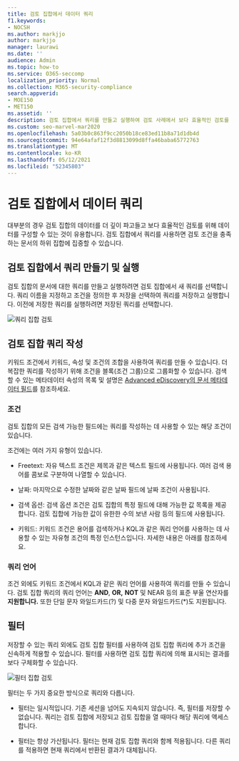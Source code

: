 ```yaml
---
title: 검토 집합에서 데이터 쿼리
f1.keywords:
- NOCSH
ms.author: markjjo
author: markjjo
manager: laurawi
ms.date: ''
audience: Admin
ms.topic: how-to
ms.service: O365-seccomp
localization_priority: Normal
ms.collection: M365-security-compliance
search.appverid:
- MOE150
- MET150
ms.assetid: ''
description: 검토 집합에서 쿼리를 만들고 실행하여 검토 사례에서 보다 효율적인 검토를 위해 데이터를 구성하는 Advanced eDiscovery 대해 알아보습니다.
ms.custom: seo-marvel-mar2020
ms.openlocfilehash: 5a03b0c863f9cc2050b18ce83ed11b8a71d1db4d
ms.sourcegitcommit: 94e64afaf12f3d8813099d8ffa46baba65772763
ms.translationtype: MT
ms.contentlocale: ko-KR
ms.lasthandoff: 05/12/2021
ms.locfileid: "52345803"
---
```

# <a name="query-the-data-in-a-review-set"></a>검토 집합에서 데이터 쿼리

대부분의 경우 검토 집합의 데이터를 더 깊이 파고들고 보다 효율적인 검토를 위해 데이터를 구성할 수 있는 것이 유용합니다. 검토 집합에서 쿼리를 사용하면 검토 조건을 충족하는 문서의 하위 집합에 집중할 수 있습니다.

## <a name="creating-and-running-a-query-in-a-review-set"></a>검토 집합에서 쿼리 만들기 및 실행

검토 집합의 문서에 대한 쿼리를 만들고 실행하려면 검토 집합에서 새 쿼리를 선택합니다.  쿼리 이름을 지정하고 조건을 정의한  후 저장을 선택하여 쿼리를 저장하고 실행합니다. 이전에 저장한 쿼리를 실행하려면 저장된 쿼리를 선택합니다.

![쿼리 집합 검토](../media/AeDReviewSetQueries.png)

## <a name="building-a-review-set-query"></a>검토 집합 쿼리 작성

키워드 조건에서 키워드, 속성 및 조건의 조합을 사용하여 쿼리를 만들 수 있습니다. 더 복잡한 쿼리를 작성하기 위해 조건을 블록(조건 그룹)으로 그룹화할 수 있습니다. 검색할 수 있는 메타데이터 속성의 목록 및 설명은 [Advanced eDiscovery의 문서 메타데이터 필드](document-metadata-fields-in-Advanced-eDiscovery.md)를 참조하세요.

### <a name="conditions"></a>조건

검토 집합의 모든 검색 가능한 필드에는 쿼리를 작성하는 데 사용할 수 있는 해당 조건이 있습니다.

조건에는 여러 가지 유형이 있습니다.

- Freetext: 자유 텍스트 조건은 제목과 같은 텍스트 필드에 사용됩니다. 여러 검색 용어를 콤보로 구분하여 나열할 수 있습니다.

- 날짜: 마지막으로 수정한 날짜와 같은 날짜 필드에 날짜 조건이 사용됩니다.

- 검색 옵션: 검색 옵션 조건은 검토 집합의 특정 필드에 대해 가능한 값 목록을 제공합니다. 검토 집합에 가능한 값이 유한한 수의 보낸 사람 등의 필드에 사용됩니다.

- 키워드: 키워드 조건은 용어를 검색하거나 KQL과 같은 쿼리 언어를 사용하는 데 사용할 수 있는 자유형 조건의 특정 인스턴스입니다. 자세한 내용은 아래를 참조하세요.

### <a name="query-language"></a>쿼리 언어

조건 외에도 키워드 조건에서 KQL과 같은 쿼리 언어를 사용하여 쿼리를 만들 수 있습니다. 검토 집합 쿼리의 쿼리 언어는 **AND**, **OR,** **NOT** 및 NEAR 등의 표준 부울 연산자를 **지원합니다.** 또한 단일 문자 와일드카드(?) 및 다중 문자 와일드카드(*)도 지원됩니다.

## <a name="filters"></a>필터

저장할 수 있는 쿼리 외에도 검토 집합 필터를 사용하여 검토 집합 쿼리에 추가 조건을 신속하게 적용할 수 있습니다. 필터를 사용하면 검토 집합 쿼리에 의해 표시되는 결과를 보다 구체화할 수 있습니다.

![필터 집합 검토](../media/AeDReviewSetFilters.png)

필터는 두 가지 중요한 방식으로 쿼리와 다릅니다.

- 필터는 일시적입니다. 기존 세션을 넘어도 지속되지 않습니다. 즉, 필터를 저장할 수 없습니다. 쿼리는 검토 집합에 저장되고 검토 집합을 열 때마다 해당 쿼리에 액세스합니다.

- 필터는 항상 가산됩니다. 필터는 현재 검토 집합 쿼리와 함께 적용됩니다. 다른 쿼리를 적용하면 현재 쿼리에서 반환된 결과가 대체됩니다.
